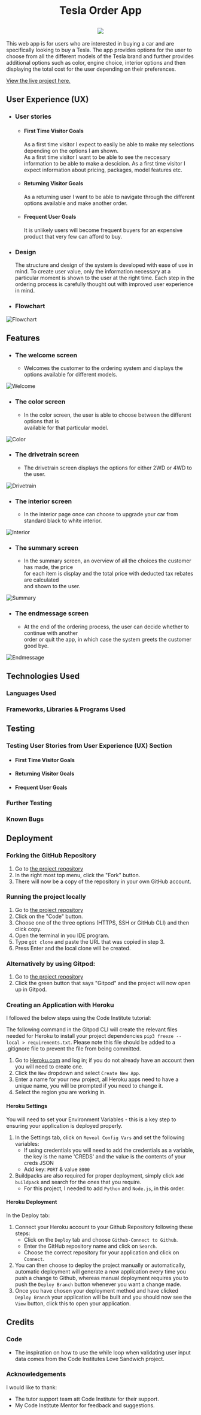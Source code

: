 <h1 align="center">Tesla Order App</h1>
<h2 align="center"><img src="assets/images/main.png"></h2>
This web app is for users who are interested in buying a car and are specifically looking to buy a Tesla. The app provides options for the user to choose from all the different models of the Tesla brand and further provides additional options such as color, engine choice, interior options and then displaying the total cost for the user depending on their preferences.           


[View the live project here.](https://teslaorderapp.herokuapp.com/)


## User Experience (UX)

-   ### User stories

    -   #### First Time Visitor Goals
        As a first time visitor I expect to easily be able to make my selections depending on the options I am shown.  
        As a first time visitor I want to be able to see the neccesary information to be able to make a descicion. 
        As a first time visitor I expect information about pricing, packages, model features etc.

    -   #### Returning Visitor Goals
        As a returning user I want to be able to navigate through the different options available and make another order.

    -   #### Frequent User Goals
        It is unlikely users will become frequent buyers for an expensive product that very few can afford to buy.


-   ### Design
    The structure and design of the system is developed with ease of use in mind. To create user value, only the information necessary at a particular moment is shown to the user at the right time. Each step in the ordering process is carefully thought out with improved user experience in mind.


-   ### Flowchart

![Flowchart](assets/images/flowchart.png)

## Features

- ### The welcome screen
    -   Welcomes the customer to the ordering system and displays the options available for different models.

![Welcome](assets/images/welcome.png)

- ### The color screen  
    -   In the color screen, the user is able to choose between the different options that is  
    available for that particular model.

![Color](assets/images/color.png)

- ### The drivetrain screen  
    -   The drivetrain screen displays the options for either 2WD or 4WD to the user.

![Drivetrain](assets/images/drivetrain.png)

- ### The interior screen  
    -   In the interior page once can choose to upgrade your car from standard black to white interior.

![Interior](assets/images/interior.png)

- ### The summary screen  
    -   In the summary screen, an overview of all the choices the customer has made, the price  
    for each item is display and the total price with deducted tax rebates are calculated  
    and shown to the user.
    
![Summary](assets/images/summary.png)

- ### The endmessage screen  
    -   At the end of the ordering process, the user can decide whether to continue with another  
    order or quit the app, in which case the system greets the customer good bye.
    
![Endmessage](assets/images/endmessage.png)

## Technologies Used

### Languages Used



### Frameworks, Libraries & Programs Used


## Testing



### Testing User Stories from User Experience (UX) Section

-   #### First Time Visitor Goals



-   #### Returning Visitor Goals



-   #### Frequent User Goals


### Further Testing



### Known Bugs



## Deployment

### Forking the GitHub Repository
1. Go to [the project repository](https://github.com/ErikHgm/Tesla-Order-App)
2. In the right most top menu, click the "Fork" button.
3. There will now be a copy of the repository in your own GitHub account.


### Running the project locally
1. Go to [the project repository](https://github.com/ErikHgm/Tesla-Order-App)
2. Click on the "Code" button.
3. Choose one of the three options (HTTPS, SSH or GitHub CLI) and then click copy.
4. Open the terminal in you IDE program. 
5. Type `git clone` and paste the URL that was copied in step 3.
6. Press Enter and the local clone will be created. 

### Alternatively by using Gitpod:
1. Go to [the project repository](https://github.com/ErikHgm/Tesla-Order-App)
2. Click the green button that says "Gitpod" and the project will now open up in Gitpod.

### Creating an Application with Heroku

I followed the below steps using the Code Institute tutorial:

The following command in the Gitpod CLI will create the relevant files needed for Heroku to install your project dependencies `pip3 freeze --local > requirements.txt`. Please note this file should be added to a .gitignore file to prevent the file from being committed.

1. Go to [Heroku.com](https://dashboard.heroku.com/apps) and log in; if you do not already have an account then you will need to create one.
2. Click the `New` dropdown and select `Create New App`.
3. Enter a name for your new project, all Heroku apps need to have a unique name, you will be prompted if you need to change it.
4. Select the region you are working in.

#### Heroku Settings  
You will need to set your Environment Variables - this is a key step to ensuring your application is deployed properly.
1. In the Settings tab, click on `Reveal Config Vars` and set the following variables:
    - If using credentials you will need to add the credentials as a variable, the key is the name 'CREDS' and the value is the contents of your creds JSON
    - Add key: `PORT` & value `8000`
2. Buildpacks are also required for proper deployment, simply click `Add buildpack` and search for the ones that you require.
    - For this project, I needed to add `Python` and `Node.js`, in this order.

####  Heroku Deployment  
In the Deploy tab:
1. Connect your Heroku account to your Github Repository following these steps:
    - Click on the `Deploy` tab and choose `Github-Connect to Github`.
    - Enter the GitHub repository name and click on `Search`.
    - Choose the correct repository for your application and click on `Connect`.
2. You can then choose to deploy the project manually or automatically, automatic deployment will generate a new application every time you push a change to Github, whereas manual deployment requires you to push the `Deploy Branch` button whenever you want a change made.
3. Once you have chosen your deployment method and have clicked `Deploy Branch` your application will be built and you should now see the `View` button, click this to open your application.


## Credits
    

### Code
- The inspiration on how to use the while loop when validating user input data comes from the Code Institutes Love Sandwich project.

### Acknowledgements
I would like to thank:

- The tutor support team att Code Institute for their support.
- My Code Institute Mentor for feedback and suggestions.